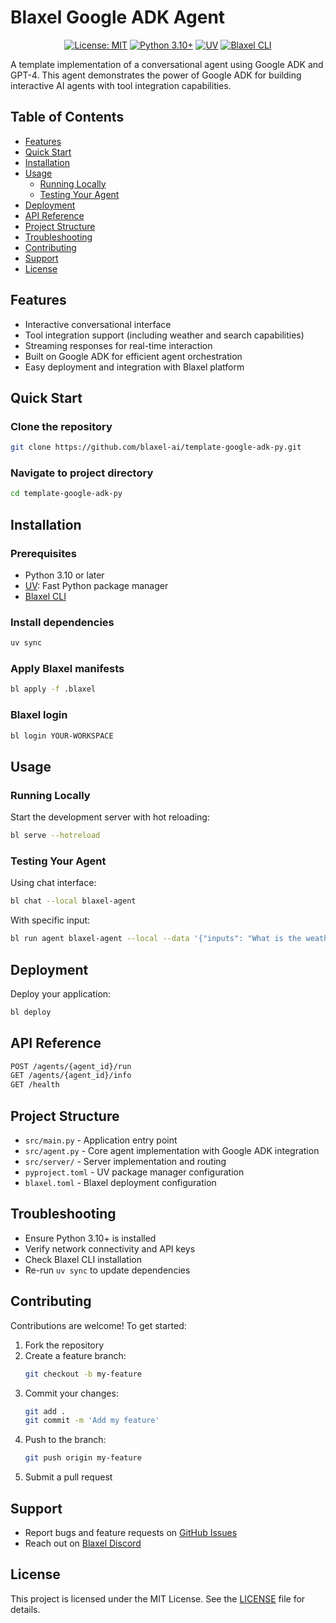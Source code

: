 # Blaxel Google ADK Agent

<div align="center">

[![License: MIT](https://img.shields.io/badge/License-MIT-yellow.svg)](https://opensource.org/licenses/MIT)
[![Python 3.10+](https://img.shields.io/badge/python-3.10%2B-blue.svg)](https://www.python.org/downloads/release/python-3100/)
[![UV](https://img.shields.io/badge/UV-synced-green.svg)](https://github.com/astra-sh/uv)
[![Blaxel CLI](https://img.shields.io/badge/Blaxel_CLI-installed-green.svg)](https://docs.blaxel.ai/Get-started)

</div>

A template implementation of a conversational agent using Google ADK and GPT-4. This agent demonstrates the power of Google ADK for building interactive AI agents with tool integration capabilities.

## Table of Contents

- [Features](#features)
- [Quick Start](#quick-start)
- [Installation](#installation)
- [Usage](#usage)
  - [Running Locally](#running-locally)
  - [Testing Your Agent](#testing-your-agent)
- [Deployment](#deployment)
- [API Reference](#api-reference)
- [Project Structure](#project-structure)
- [Troubleshooting](#troubleshooting)
- [Contributing](#contributing)
- [Support](#support)
- [License](#license)

## Features

- Interactive conversational interface
- Tool integration support (including weather and search capabilities)
- Streaming responses for real-time interaction
- Built on Google ADK for efficient agent orchestration
- Easy deployment and integration with Blaxel platform

## Quick Start

### Clone the repository

```bash
git clone https://github.com/blaxel-ai/template-google-adk-py.git
```

### Navigate to project directory

```bash
cd template-google-adk-py
```

## Installation

### Prerequisites

- Python 3.10 or later
- [UV](https://github.com/astra-sh/uv): Fast Python package manager
- [Blaxel CLI](https://docs.blaxel.ai/Get-started)

### Install dependencies

```bash
uv sync
```

### Apply Blaxel manifests

```bash
bl apply -f .blaxel
```

### Blaxel login

```bash
bl login YOUR-WORKSPACE
```

## Usage

### Running Locally

Start the development server with hot reloading:

```bash
bl serve --hotreload
```

### Testing Your Agent

Using chat interface:

```bash
bl chat --local blaxel-agent
```

With specific input:

```bash
bl run agent blaxel-agent --local --data '{"inputs": "What is the weather in Paris?"}'
```

## Deployment

Deploy your application:

```bash
bl deploy
```

## API Reference

```bash
POST /agents/{agent_id}/run
GET /agents/{agent_id}/info
GET /health
```

## Project Structure

- `src/main.py` - Application entry point
- `src/agent.py` - Core agent implementation with Google ADK integration
- `src/server/` - Server implementation and routing
- `pyproject.toml` - UV package manager configuration
- `blaxel.toml` - Blaxel deployment configuration

## Troubleshooting

- Ensure Python 3.10+ is installed
- Verify network connectivity and API keys
- Check Blaxel CLI installation
- Re-run `uv sync` to update dependencies

## Contributing

Contributions are welcome! To get started:

1. Fork the repository
2. Create a feature branch:
   ```bash
   git checkout -b my-feature
   ```
3. Commit your changes:
   ```bash
   git add .
   git commit -m 'Add my feature'
   ```
4. Push to the branch:
   ```bash
   git push origin my-feature
   ```
5. Submit a pull request

## Support

- Report bugs and feature requests on [GitHub Issues](https://github.com/blaxel-ai/template-google-adk-py/issues)
- Reach out on [Blaxel Discord](https://discord.gg/GsNzqUPcHP)

## License

This project is licensed under the MIT License. See the [LICENSE](LICENSE) file for details.
